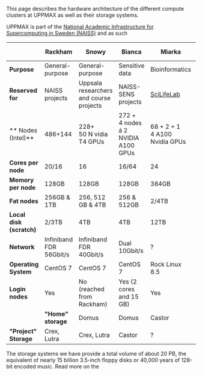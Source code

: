 This page describes the hardware architecture of the different compute clusters
at UPPMAX as well as their storage systems. 

UPPMAX is part of the [National Academic Infrastructure for
Supercomputing in Sweden (NAISS)](https://www.naiss.se/) and as such


| |Rackham|Snowy|Bianca|Miarka|UPPMAX Cloud|
|-------|-----|------|---|---|---|
|**Purpose**|General-purpose|General-purpose|Sensitive data|Bioinformatics|IaaS
|**Reserved for**|NAISS projects|Uppsala researchers and course projects|NAISS-SENS projects|[SciLifeLab](https://www.scilifelab.se/) | NAISS and local projects | 
|**  Nodes (Intel)**|486+144|228+ <br>50 N vidia T4 GPUs|272 +  <br>4 nodes á 2 <br>NVIDIA A100 GPUs| 68 + 2 + 1 <br> 4 A100 Nvidia GPUs  | 40 + <br> 20 A2 and 4 T4 Nvidia GPUs |
|**Cores per node**|20/16|16|16/64| 24 | 16
|**Memory per node**|128GB|128GB|128GB | 384GB |128/256GB |
|**Fat nodes**|256GB & 1TB| 256, 512 GB & 4TB| 256 & 512GB| 2/4TB| N/A
|**Local disk (scratch)**|2/3TB| 4TB| 4TB | 12TB | N/A
|**Network**|Infiniband FDR 56Gbit/s| Infiniband FDR 40Gbit/s | Dual 10Gbit/s | ? | 10GbE
|**Operating System**|CentOS 7| CentOS 7| CentOS 7| Rock Linux 8.5 | [Linux cloud image](https://cloud.snic.se/instances/) |
|**Login nodes**|Yes| No (reached from Rackham)|Yes (2 cores and 15 GB)| Yes | N/A
    |**"Home" storage**|Domus|Domus|Castor| ? | N/A
|**"Project" Storage**|Crex, Lutra|Crex, Lutra|Castor| ? | N/A

The storage systems we have provide a total volume of about 20 PB, the
equivalent of nearly 15 billion 3.5-inch floppy disks or 40,000 years of
128-bit encoded music. Read more on the
